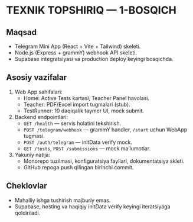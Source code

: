 # TEXNIK TOPSHIRIQ — 1-BOSQICH

## Maqsad

- Telegram Mini App (React + Vite + Tailwind) skeleti.
- Node.js (Express + grammY) webhook API skeleti.
- Supabase integratsiyasi va production deploy keyingi bosqichda.

## Asosiy vazifalar

1. Web App sahifalari:
   - Home: Active Tests kartasi, Teacher Panel havolasi.
   - Teacher: PDF/Excel import tugmalari (stub).
   - TestRunner: 10 daqiqalik taymer UI, mock submit.
2. Backend endpointlari:
   - `GET /health` — servis holatini tekshirish.
   - `POST /telegram/webhook` — grammY handler, `/start` uchun WebApp tugmasi.
   - `POST /auth/telegram` — initData verify mock.
   - `GET /tests`, `POST /submissions` — mock ma’lumotlar.
3. Yakuniy natija:
   - Monorepo tuzilmasi, konfiguratsiya fayllari, dokumentatsiya skleti.
   - GitHub repoga push qilingan birinchi commit.

## Cheklovlar

- Mahalliy ishga tushirish majburiy emas.
- Supabase, hosting va haqiqiy initData verify keyingi iteratsiyaga qoldiriladi.
